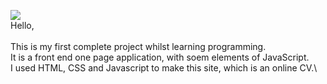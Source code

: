 ![](project1.gif)
 \
Hello,\
 \
This is my first complete project whilst learning programming.\
It is a front end one page application, with soem elements of JavaScript.\
I used HTML, CSS and Javascript to make this site, which is an online CV.\